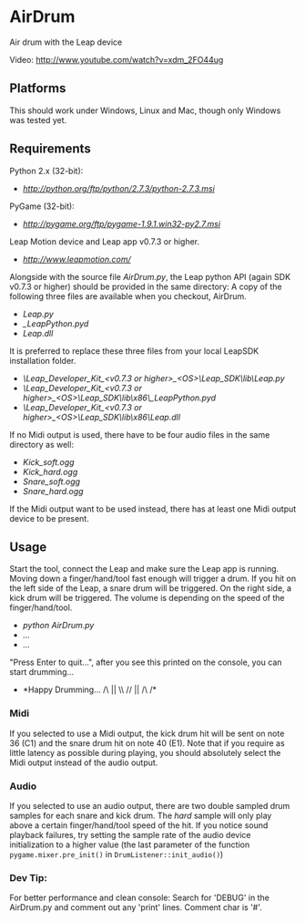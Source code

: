 AirDrum
=======

Air drum with the Leap device

Video: http://www.youtube.com/watch?v=xdm_2FO44ug

## Platforms

This should work under Windows, Linux and Mac, though only Windows was tested yet.

## Requirements

Python 2.x (32-bit):
* *http://python.org/ftp/python/2.7.3/python-2.7.3.msi*

PyGame (32-bit):
* *http://pygame.org/ftp/pygame-1.9.1.win32-py2.7.msi*

Leap Motion device and Leap app v0.7.3 or higher.
* *http://www.leapmotion.com/*

Alongside with the source file *AirDrum.py*, the Leap python API (again SDK v0.7.3 or higher) should be provided in the same directory:
A copy of the following three files are available when you checkout, AirDrum.
* *Leap.py*
* *_LeapPython.pyd*
* *Leap.dll*

It is preferred to replace these three files from your local LeapSDK installation folder.

* *\Leap_Developer_Kit_\<v0.7.3 or higher\>_\<OS\>\Leap_SDK\lib\Leap.py*
* *\Leap_Developer_Kit_\<v0.7.3 or higher\>_\<OS\>\Leap_SDK\lib\x86\\_LeapPython.pyd*
* *\Leap_Developer_Kit_\<v0.7.3 or higher\>_\<OS\>\Leap_SDK\lib\x86\Leap.dll*


If no Midi output is used, there have to be four audio files in the same directory as well:

* *Kick_soft.ogg*
* *Kick_hard.ogg*
* *Snare_soft.ogg*
* *Snare_hard.ogg*

If the Midi output want to be used instead, there has at least one Midi output device to be present.

## Usage

Start the tool, connect the Leap and make sure the Leap app is running. Moving down a finger/hand/tool fast enough will trigger a drum. If you hit on the left side of the Leap, a snare drum will be triggered. On the right side, a kick drum will be triggered. The volume is depending on the speed of the finger/hand/tool.

* *python AirDrum.py*
* *...*
* *...*

"Press Enter to quit...", after you see this printed on the console, you can start drumming...

* *Happy Drumming... /\ || \\\ // || /\ /\*


### Midi

If you selected to use a Midi output, the kick drum hit will be sent on note 36 (C1) and the snare drum hit on note 40 (E1).
Note that if you require as little latency as possible during playing, you should absolutely select the Midi output instead of the audio output. 

### Audio

If you selected to use an audio output, there are two double sampled drum samples for each snare and kick drum. The *hard* sample will only play above a certain finger/hand/tool speed of the hit.
If you notice sound playback failures, try setting the sample rate of the audio device initialization to a higher value (the last parameter of the function `pygame.mixer.pre_init()` in `DrumListener::init_audio()`)



### Dev Tip:
For better performance and clean console:
Search for 'DEBUG' in the AirDrum.py and comment out any 'print' lines. Comment char is '#'.
